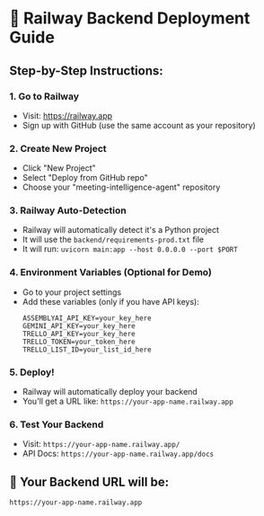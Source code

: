 # 🚂 Railway Backend Deployment Guide

## Step-by-Step Instructions:

### 1. Go to Railway
- Visit: https://railway.app
- Sign up with GitHub (use the same account as your repository)

### 2. Create New Project
- Click "New Project"
- Select "Deploy from GitHub repo"
- Choose your "meeting-intelligence-agent" repository

### 3. Railway Auto-Detection
- Railway will automatically detect it's a Python project
- It will use the `backend/requirements-prod.txt` file
- It will run: `uvicorn main:app --host 0.0.0.0 --port $PORT`

### 4. Environment Variables (Optional for Demo)
- Go to your project settings
- Add these variables (only if you have API keys):
  ```
  ASSEMBLYAI_API_KEY=your_key_here
  GEMINI_API_KEY=your_key_here
  TRELLO_API_KEY=your_key_here
  TRELLO_TOKEN=your_token_here
  TRELLO_LIST_ID=your_list_id_here
  ```

### 5. Deploy!
- Railway will automatically deploy your backend
- You'll get a URL like: `https://your-app-name.railway.app`

### 6. Test Your Backend
- Visit: `https://your-app-name.railway.app/`
- API Docs: `https://your-app-name.railway.app/docs`

## 🎉 Your Backend URL will be:
`https://your-app-name.railway.app`
